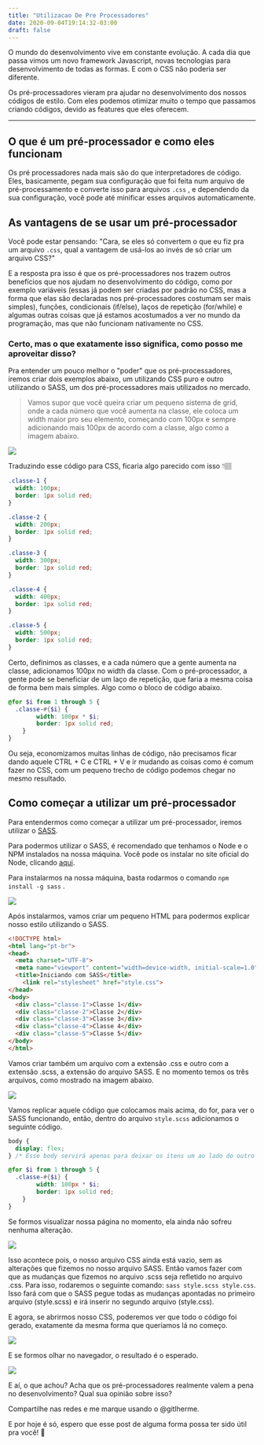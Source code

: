```yaml
---
title: "Utilizacao De Pre Processadores"
date: 2020-09-04T19:14:32-03:00
draft: false
---
```


O mundo do desenvolvimento vive em constante evolução. A cada dia que passa vimos um novo framework Javascript, novas tecnologias para desenvolvimento de todas as formas. E com o CSS não poderia ser diferente.

Os pré-processadores vieram pra ajudar no desenvolvimento dos nossos códigos de estilo. Com eles podemos otimizar muito o tempo que passamos criando códigos, devido as features que eles oferecem.

---

## O que é um pré-processador e como eles funcionam

Os pré processadores nada mais são do que interpretadores de código. Eles, basicamente, pegam sua configuração que foi feita num arquivo de pré-processamento e converte isso para arquivos `.css` , e dependendo da sua configuração, você pode até minificar esses arquivos automaticamente.

## As vantagens de se usar um pré-processador

Você pode estar pensando: "Cara, se eles só convertem o que eu fiz pra um arquivo `.css`, qual a vantagem de usá-los ao invés de só criar um arquivo CSS?"

E a resposta pra isso é que os pré-processadores nos trazem outros benefícios que nos ajudam no desenvolvimento do código, como por exemplo variáveis (essas já podem ser criadas por padrão no CSS, mas a forma que elas são declaradas nos pré-processadores costumam ser mais simples), funções, condicionais (if/else), laços de repetição (for/while) e algumas outras coisas que já estamos acostumados a ver no mundo da programação, mas que não funcionam nativamente no CSS.

### Certo, mas o que exatamente isso significa, como posso me aproveitar disso?

Pra entender um pouco melhor o "poder" que os pré-processadores, iremos criar dois exemplos abaixo, um utilizando CSS puro e outro utilizando o SASS, um dos pré-processadores mais utilizados no mercado.

> Vamos supor que você queira criar um pequeno sistema de grid, onde a cada número que você aumenta na classe, ele coloca um width maior pro seu elemento, começando com 100px e sempre adicionando mais 100px de acordo com a classe, algo como a imagem abaixo.

![](https://s3.us-west-2.amazonaws.com/secure.notion-static.com/093ea714-261e-4d89-bf15-de4e562e65d8/Untitled.png?X-Amz-Algorithm=AWS4-HMAC-SHA256&X-Amz-Credential=AKIAT73L2G45O3KS52Y5%2F20200904%2Fus-west-2%2Fs3%2Faws4_request&X-Amz-Date=20200904T221509Z&X-Amz-Expires=86400&X-Amz-Signature=034c744f49ec02f1d36360a7885d0a2e0a96715078d1765a004894d4e6152fdb&X-Amz-SignedHeaders=host&response-content-disposition=filename%20%3D%22Untitled.png%22)

Traduzindo esse código para CSS, ficaria algo parecido com isso 👇🏽

```css
.classe-1 {
  width: 100px;
  border: 1px solid red;
}

.classe-2 {
  width: 200px;
  border: 1px solid red;
}

.classe-3 {
  width: 300px;
  border: 1px solid red;
}

.classe-4 {
  width: 400px;
  border: 1px solid red;
}

.classe-5 {
  width: 500px;
  border: 1px solid red;
}
```

Certo, definimos as classes, e a cada número que a gente aumenta na classe, adicionamos 100px no width da classe.
Com o pré-processador, a gente pode se beneficiar de um laço de repetição, que faria a mesma coisa de forma bem mais simples. Algo como o bloco de código abaixo.

```scss
@for $i from 1 through 5 {
  .classe-#{$i} { 
        width: 100px * $i; 
        border: 1px solid red;
    }
}
```

Ou seja, economizamos muitas linhas de código, não precisamos ficar dando aquele CTRL + C e CTRL + V e ir mudando as coisas como é comum fazer no CSS, com um pequeno trecho de código podemos chegar no mesmo resultado.

## Como começar a utilizar um pré-processador

Para entendermos como começar a utilizar um pré-processador, iremos utilizar o [SASS](https://sass-lang.com/).

Para podermos utilizar o SASS, é recomendado que tenhamos o Node e o NPM instalados na nossa máquina. Você pode os instalar no site oficial do Node, clicando [aqui](https://nodejs.org/).

Para instalarmos na nossa máquina, basta rodarmos o comando `npm install -g sass` .

![](https://s3.us-west-2.amazonaws.com/secure.notion-static.com/947701c6-7b03-4582-8849-c630b93df909/Untitled.png?X-Amz-Algorithm=AWS4-HMAC-SHA256&X-Amz-Credential=AKIAT73L2G45O3KS52Y5%2F20200904%2Fus-west-2%2Fs3%2Faws4_request&X-Amz-Date=20200904T221622Z&X-Amz-Expires=86400&X-Amz-Signature=b47a07ca10931e33eb2350d1de1ada263bb15ea672201a5bf49dff5d98efe7b1&X-Amz-SignedHeaders=host&response-content-disposition=filename%20%3D%22Untitled.png%22)

Após instalarmos, vamos criar um pequeno HTML para podermos explicar nosso estilo utilizando o SASS.

```html
<!DOCTYPE html>
<html lang="pt-br">
<head>
  <meta charset="UTF-8">
  <meta name="viewport" content="width=device-width, initial-scale=1.0">
  <title>Iniciando com SASS</title>
	<link rel="stylesheet" href="style.css">
</head>
<body>
  <div class="classe-1">Classe 1</div>
  <div class="classe-2">Classe 2</div>
  <div class="classe-3">Classe 3</div>
  <div class="classe-4">Classe 4</div>
  <div class="classe-5">Classe 5</div>
</body>
</html>
```

Vamos criar também um arquivo com a extensão .css e outro com a extensão .scss, a extensão do arquivo SASS. E no momento temos os três arquivos, como mostrado na imagem abaixo.

![](https://s3.us-west-2.amazonaws.com/secure.notion-static.com/3598465a-11e2-499a-a121-7f246ea42f4e/Untitled.png?X-Amz-Algorithm=AWS4-HMAC-SHA256&X-Amz-Credential=AKIAT73L2G45O3KS52Y5%2F20200904%2Fus-west-2%2Fs3%2Faws4_request&X-Amz-Date=20200904T221712Z&X-Amz-Expires=86400&X-Amz-Signature=6414585037cad8e527713c503486619ba3b9df78074272f7b95d6bc4fc55174c&X-Amz-SignedHeaders=host&response-content-disposition=filename%20%3D%22Untitled.png%22)

Vamos replicar aquele código que colocamos mais acima, do for, para ver o SASS funcionando, então, dentro do arquivo ``style.scss`` adicionamos o seguinte código.

```scss
body {
  display: flex;
} /* Esse body servirá apenas para deixar os itens um ao lado do outro */

@for $i from 1 through 5 {
  .classe-#{$i} { 
        width: 100px * $i; 
        border: 1px solid red;
    }
}
```

Se formos visualizar nossa página no momento, ela ainda não sofreu nenhuma alteração.

![](https://s3.us-west-2.amazonaws.com/secure.notion-static.com/67ccef85-97a4-4e7f-bdf0-93456cc9b652/Untitled.png?X-Amz-Algorithm=AWS4-HMAC-SHA256&X-Amz-Credential=AKIAT73L2G45O3KS52Y5%2F20200904%2Fus-west-2%2Fs3%2Faws4_request&X-Amz-Date=20200904T221738Z&X-Amz-Expires=86400&X-Amz-Signature=b5e7976710f88b41744b31202c2d3d56de013c13cfbdf6709763ad7e148a337a&X-Amz-SignedHeaders=host&response-content-disposition=filename%20%3D%22Untitled.png%22)

Isso acontece pois, o nosso arquivo CSS ainda está vazio, sem as alterações que fizemos no nosso arquivo SASS. Então vamos fazer com que as mudanças que fizemos no arquivo .scss seja refletido no arquivo .css. Para isso, rodaremos o seguinte comando: ``sass style.scss style.css``. Isso fará com que o SASS pegue todas as mudanças apontadas no primeiro arquivo (style.scss) e irá inserir no segundo arquivo (style.css).

E agora, se abrirmos nosso CSS, poderemos ver que todo o código foi gerado, exatamente da mesma forma que queríamos lá no começo.

![](https://s3.us-west-2.amazonaws.com/secure.notion-static.com/88bbe9b1-0a53-4ab6-9870-631e07ca7e8a/Untitled.png?X-Amz-Algorithm=AWS4-HMAC-SHA256&X-Amz-Credential=AKIAT73L2G45O3KS52Y5%2F20200904%2Fus-west-2%2Fs3%2Faws4_request&X-Amz-Date=20200904T221801Z&X-Amz-Expires=86400&X-Amz-Signature=b4d66132df358ecadd27f97e8af3ff5904150fa8f3cfbb1843731dfb752fb6e8&X-Amz-SignedHeaders=host&response-content-disposition=filename%20%3D%22Untitled.png%22)

E se formos olhar no navegador, o resultado é o esperado.

![](https://s3.us-west-2.amazonaws.com/secure.notion-static.com/072b48f7-5c54-4f28-8db2-fd5ac6dceec7/Untitled.png?X-Amz-Algorithm=AWS4-HMAC-SHA256&X-Amz-Credential=AKIAT73L2G45O3KS52Y5%2F20200904%2Fus-west-2%2Fs3%2Faws4_request&X-Amz-Date=20200904T221839Z&X-Amz-Expires=86400&X-Amz-Signature=6a035f426b38d8d55b2675542ae442af5a23b98d585e030a12f34031e45c9dc6&X-Amz-SignedHeaders=host&response-content-disposition=filename%20%3D%22Untitled.png%22)

E aí, o que achou? Acha que os pré-processadores realmente valem a pena no desenvolvimento? Qual sua opinião sobre isso?

Compartilhe nas redes e me marque usando o @gitlherme. 

E por hoje é só, espero que esse post de alguma forma possa ter sido útil pra você! 💙